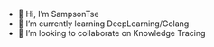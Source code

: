 - 👋 Hi, I’m SampsonTse
- 🌱 I’m currently learning DeepLearning/Golang
- 💞️ I’m looking to collaborate on Knowledge Tracing

<!---
SampsonTse/SampsonTse is a ✨ special ✨ repository because its `README.md` (this file) appears on your GitHub profile.
You can click the Preview link to take a look at your changes.
--->
